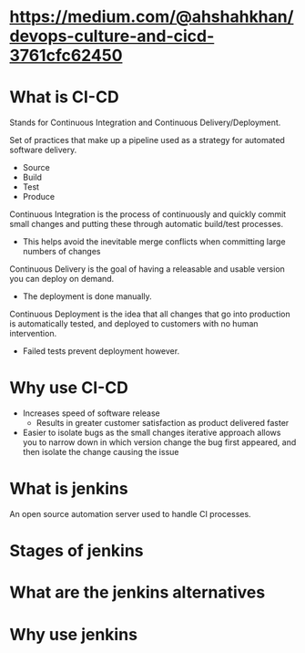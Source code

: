 # https://medium.com/@ahshahkhan/devops-culture-and-cicd-3761cfc62450

# What is CI-CD
Stands for Continuous Integration and Continuous Delivery/Deployment.

Set of practices that make up a pipeline used as a strategy for automated software delivery.
- Source
- Build
- Test
- Produce

Continuous Integration is the process of continuously and quickly commit small changes and putting these through automatic build/test processes.
- This helps avoid the inevitable merge conflicts when committing large numbers of changes

Continuous Delivery is the goal of having a releasable and usable version you can deploy on demand. 
- The deployment is done manually.

Continuous Deployment is the idea that all changes that go into production is automatically tested, and deployed to customers with no human intervention.
- Failed tests prevent deployment however.


# Why use CI-CD
- Increases speed of software release
    - Results in greater customer satisfaction as product delivered faster
- Easier to isolate bugs as the small changes iterative approach allows you to narrow down in which version change the bug first appeared, and then isolate the change causing the issue

# What is jenkins
An open source automation server used to handle CI processes.

# Stages of jenkins

# What are the jenkins alternatives

# Why use jenkins

